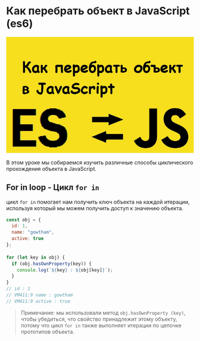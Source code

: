 # Как перебрать объект в JavaScript (es6)

![logo img](img/logo.jpg)

В этом уроке мы собираемся изучить различные способы циклического прохождения объекта в JavaScript.

## For in loop - Цикл `for in`

цикл `for in` помогает нам получить ключ объекта на каждой итерации, используя который мы можем получить доступ к значению объекта.

```javascript
const obj = {
  id: 1,
  name: "gowtham",
  active: true
};

for (let key in obj) {
  if (obj.hasOwnProperty(key)) {
    console.log(`${key} : ${obj[key]}`);
  }
}
// id : 1
// VM411:9 name : gowtham
// VM411:9 active : true
```

> Примечание: мы использовали метод `obj.hasOwnProperty (key)`, чтобы убедиться, что свойство принадлежит этому объекту, потому что цикл `for in` также выполняет итерации по цепочке прототипов объекта.
